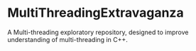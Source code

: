 # MultiThreadingExtravaganza
A Multi-threading exploratory repository, designed to improve understanding of multi-threading in C++.



